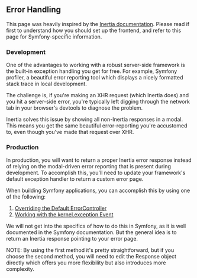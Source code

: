 ## Error Handling

This page was heavily inspired by the [Inertia documentation](https://inertiajs.com/error-handling). Please read if
first to understand how you should set up the frontend, and refer to this page for Symfony-specific information.

### Development

One of the advantages to working with a robust server-side framework is the built-in exception handling you get for
free. For example, Symfony profiler, a beautiful error reporting tool which displays a nicely formatted stack
trace in local development.

The challenge is, if you're making an XHR request (which Inertia does) and you hit a server-side error, you're typically
left digging through the network tab in your browser's devtools to diagnose the problem.

Inertia solves this issue by showing all non-Inertia responses in a modal. This means you get the same beautiful
error-reporting you're accustomed to, even though you've made that request over XHR.

### Production

In production, you will want to return a proper Inertia error response instead of relying on the modal-driven error
reporting that is present during development. To accomplish this, you'll need to update your framework's default
exception handler to return a custom error page.

When building Symfony applications, you can accomplish this by using one of the following:

1. [Overriding the Default ErrorController](https://symfony.com/doc/current/controller/error_pages.html#overriding-the-default-errorcontroller)
2. [Working with the kernel.exception Event](https://symfony.com/doc/current/controller/error_pages.html#working-with-the-kernel-exception-event)

We will not get into the specifics of how to do this in Symfony, as it is well documented in the Symfony documentation.
But the general idea is to return an Inertia response pointing to your error page.

NOTE: By using the first method it's pretty straightforward, but if you choose the second method, you will need to edit the
Response object directly which offers you more flexibility but also introduces more complexity.
